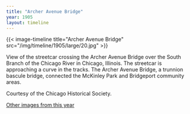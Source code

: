 ```yaml
---
title: "Archer Avenue Bridge"
year: 1905
layout: timeline
---
```


{{< image-timeline title="Archer Avenue Bridge" src="/img/timeline/1905/large/20.jpg" >}}


View of the streetcar crossing the Archer Avenue Bridge over the South Branch of the Chicago River in Chicago, Illinois. The streetcar is approaching a curve in the tracks. The Archer Avenue Bridge, a trunnion bascule bridge, connected the McKinley Park and Bridgeport community areas. 

Courtesy of the Chicago Historical Society.  

[Other images from this year](/historical/timeline/1905)